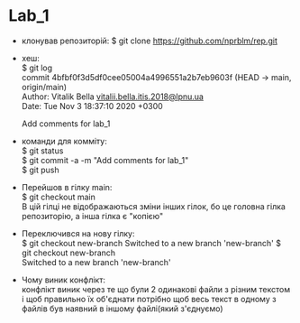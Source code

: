 # Lab_1
- клонував репозиторій: $ git clone https://github.com/nprblm/rep.git
- хеш:  
        $ git log  
        commit 4bfbf0f3d5df0cee05004a4996551a2b7eb9603f (HEAD -> main, origin/main)  
        Author: Vitalik Bella <vitalii.bella.itis.2018@lpnu.ua>  
        Date:   Tue Nov 3 18:37:10 2020 +0300  
    
    Add comments for lab_1  

- команди для комміту:  
        $ git status  
        $ git commit -a -m "Add comments for lab_1"  
        $ git push  
- Перейшов в гілку main:  
     $ git checkout main    
     В цій гілці не відображаються зміни інших гілок, бо це головна гілка репозиторію, а інша гілка є "копією"  
                  
- Переключився на нову гілку:  
    $ git checkout new-branch
    Switched to a new branch 'new-branch'
    $ git checkout new-branch  
    Switched to a new branch 'new-branch'    
- Чому виник конфлікт:  
    конфлікт виник через те що були 2 одинакові файли з різним текстом і щоб правильно їх об'єднати потрібно щоб весь текст в одному з файлів був наявний в іншому файлі(який з'єднуємо)  
    
